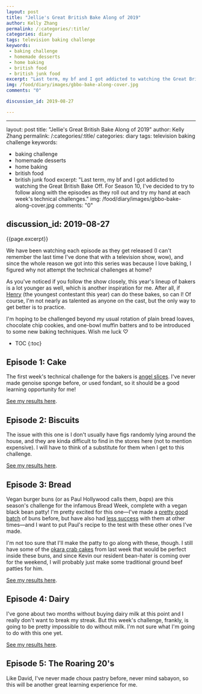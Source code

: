 ```yaml
---
layout: post
title: "Jellie's Great British Bake Along of 2019"
author: Kelly Zhang
permalink: /:categories/:title/
categories: diary
tags: television baking challenge
keywords:
 - baking challenge
 - homemade desserts
 - home baking
 - british food
 - british junk food
excerpt: "Last term, my bf and I got addicted to watching the Great British Bake Off. For Season 10, I've decided to try to follow along with the episodes as they roll out and try my hand at each week's technical challenges."
img: /food/diary/images/gbbo-bake-along-cover.jpg
comments: "0"

discussion_id: 2019-08-27

---
```


---
layout: post
title: "Jellie's Great British Bake Along of 2019"
author: Kelly Zhang
permalink: /:categories/:title/
categories: diary
tags: television baking challenge
keywords:
 - baking challenge
 - homemade desserts
 - home baking
 - british food
 - british junk food
excerpt: "Last term, my bf and I got addicted to watching the Great British Bake Off. For Season 10, I've decided to try to follow along with the episodes as they roll out and try my hand at each week's technical challenges."
img: /food/diary/images/gbbo-bake-along-cover.jpg
comments: "0"

discussion_id: 2019-08-27
---

{{page.excerpt}}

We have been watching each episode as they get released (I can't remember the last time I've done that with a television show, wow), and since the whole reason we got into this series was because I love baking, I figured why not attempt the technical challenges at home?

As you've noticed if you follow the show closely, this year's lineup of bakers is a lot younger as well, which is another inspiration for me. After all, if [Henry](https://www.instagram.com/henryfabird/) (the youngest contestant this year) can do these bakes, so can I! Of course, I'm not nearly as talented as anyone on the cast, but the only way to get better is to practice.

I'm hoping to be challenged beyond my usual rotation of plain bread loaves, chocolate chip cookies, and one-bowl muffin batters and to be introduced to some new baking techniques. Wish me luck ♡

* TOC
{:toc}

## Episode 1: Cake

The first week's technical challenge for the bakers is [angel slices](/food/diary/gbbo-bake-along-cake/). I've never made genoise sponge before, or used fondant, so it should be a good learning opportunity for me!

[See my results here](/food/diary/gbbo-bake-along-cake/).

## Episode 2: Biscuits

The issue with this one is I don't usually have figs randomly lying around the house, and they are kinda difficult to find in the stores here (not to mention expensive). I will have to think of a substitute for them when I get to this challenge.

[See my results here](/food/diary/gbbo-bake-along-biscuits/).

## Episode 3: Bread

Vegan burger buns (or as Paul Hollywood calls them, *baps*) are this season's challenge for the infamous Bread Week, complete with a vegan black bean patty! I'm pretty excited for this one—I've made a [pretty good batch](/food/foodventures/what-i-ate-jul-1-7/#hamburger-buns) of buns before, but have also had [less success](/food/foodventures/what-i-ate-jun-10-16/#hot-dog-and-hamburger-buns) with them at other times—and I want to put Paul's recipe to the test with these other ones I've made.

I'm not too sure that I'll make the patty to go along with these, though. I still have some of the [okara crab cakes](#) from last week that would be perfect inside these buns, and since Kevin our resident bean-hater is coming over for the weekend, I will probably just make some traditional ground beef patties for him.

[See my results here](/food/diary/gbbo-bake-along-bread/).

## Episode 4: Dairy

I've gone about two months without buying dairy milk at this point and I really don't want to break my streak. But this week's challenge, frankly, is going to be pretty impossible to do without milk. I'm not sure what I'm going to do with this one yet.

[See my results here](/food/diary/gbbo-bake-along-dairy/).

## Episode 5: The Roaring 20's

Like David, I've never made choux pastry before, never mind sabayon, so this will be another great learning experience for me.
